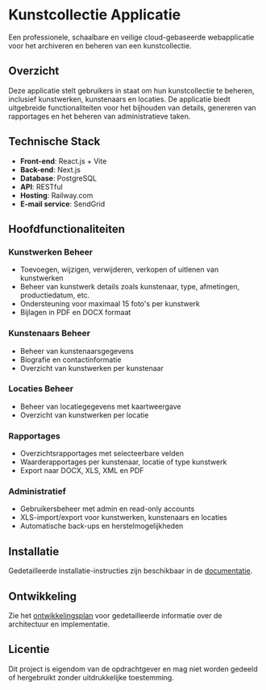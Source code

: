 # Kunstcollectie Applicatie

Een professionele, schaalbare en veilige cloud-gebaseerde webapplicatie voor het archiveren en beheren van een kunstcollectie.

## Overzicht

Deze applicatie stelt gebruikers in staat om hun kunstcollectie te beheren, inclusief kunstwerken, kunstenaars en locaties. De applicatie biedt uitgebreide functionaliteiten voor het bijhouden van details, genereren van rapportages en het beheren van administratieve taken.

## Technische Stack

- **Front-end**: React.js + Vite
- **Back-end**: Next.js
- **Database**: PostgreSQL
- **API**: RESTful
- **Hosting**: Railway.com
- **E-mail service**: SendGrid

## Hoofdfunctionaliteiten

### Kunstwerken Beheer
- Toevoegen, wijzigen, verwijderen, verkopen of uitlenen van kunstwerken
- Beheer van kunstwerk details zoals kunstenaar, type, afmetingen, productiedatum, etc.
- Ondersteuning voor maximaal 15 foto's per kunstwerk
- Bijlagen in PDF en DOCX formaat

### Kunstenaars Beheer
- Beheer van kunstenaarsgegevens
- Biografie en contactinformatie
- Overzicht van kunstwerken per kunstenaar

### Locaties Beheer
- Beheer van locatiegegevens met kaartweergave
- Overzicht van kunstwerken per locatie

### Rapportages
- Overzichtsrapportages met selecteerbare velden
- Waarderapportages per kunstenaar, locatie of type kunstwerk
- Export naar DOCX, XLS, XML en PDF

### Administratief
- Gebruikersbeheer met admin en read-only accounts
- XLS-import/export voor kunstwerken, kunstenaars en locaties
- Automatische back-ups en herstelmogelijkheden

## Installatie

Gedetailleerde installatie-instructies zijn beschikbaar in de [documentatie](./docs/installation.md).

## Ontwikkeling

Zie het [ontwikkelingsplan](./development_plan.md) voor gedetailleerde informatie over de architectuur en implementatie.

## Licentie

Dit project is eigendom van de opdrachtgever en mag niet worden gedeeld of hergebruikt zonder uitdrukkelijke toestemming.
